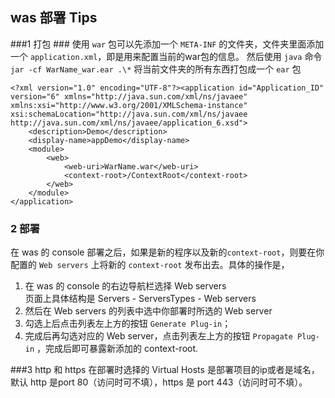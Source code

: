 ## was 部署  Tips

###1 打包 ###
使用 `war` 包可以先添加一个 `META-INF` 的文件夹，文件夹里面添加一个 `application.xml`，即是用来配置当前的war包的信息。
然后使用 `java` 命令
`jar -cf WarName_war.ear .\*` 
将当前文件夹的所有东西打包成一个 `ear` 包

```
<?xml version="1.0" encoding="UTF-8"?><application id="Application_ID" version="6" xmlns="http://java.sun.com/xml/ns/javaee" xmlns:xsi="http://www.w3.org/2001/XMLSchema-instance" xsi:schemaLocation="http://java.sun.com/xml/ns/javaee http://java.sun.com/xml/ns/javaee/application_6.xsd">
    <description>Demo</description>
    <display-name>appDemo</display-name>
    <module>
        <web>
            <web-uri>WarName.war</web-uri>
            <context-root>/ContextRoot</context-root>
        </web>
    </module>
</application>
```

### 2 部署
在 was 的 console 部署之后，如果是新的程序以及新的`context-root`，则要在你配置的 `Web servers` 上将新的 `context-root` 发布出去。具体的操作是，
1. 在 was 的 console 的右边导航栏选择 Web servers   
 页面上具体结构是 Servers - ServersTypes  - Web servers
2. 然后在 Web servers 的列表中选中你部署时所选的 Web server
3. 勾选上后点击列表左上方的按钮 `Generate Plug-in`；
4. 完成后再勾选对应的 Web server，点击列表左上方的按钮 `Propagate Plug-in` ，完成后即可暴露新添加的 context-root.


###3 http 和 https
在部署时选择的 Virtual Hosts 是部署项目的ip或者是域名，默认 http 是port 80（访问时可不填），https 是 port 443（访问时可不填）。


